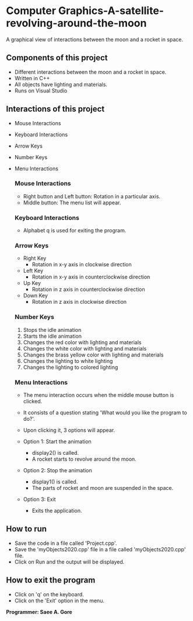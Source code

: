 # Computer Graphics-A-satellite-revolving-around-the-moon

A graphical view of interactions between the moon and a rocket in space.

## Components of this project 

- Different interactions between the moon and a rocket in space.
- Written in C++ 
- All objects have lighting and materials.
- Runs on Visual Studio

## Interactions of this project

- Mouse Interactions
- Keyboard Interactions
- Arrow Keys
- Number Keys
- Menu Interactions

  ### Mouse Interactions 

    - Right button and Left button: Rotation in a particular axis.
    - Middle button: The menu list will appear.

  ### Keyboard Interactions 

    - Alphabet q is used for exiting the program.

   ### Arrow Keys 
    - Right Key
      - Rotation in x-y axis in clockwise direction
    - Left Key
      - Rotation in x-y axis in counterclockwise direction
    - Up Key
      - Rotation in z axis in counterclockwise direction
    - Down Key
      - Rotation in z axis in clockwise direction

   ### Number Keys

     1.  Stops the idle animation
     2.  Starts the idle animation
     3.  Changes the red color with lighting and materials
     4.  Changes the white color with lighting and materials
     5.  Changes the brass yellow color with lighting and materials
     6.  Changes the lighting to white lighting
     7.  Changes the lighting to colored lighting

  ### Menu Interactions 
    - The menu interaction occurs when the middle mouse button is clicked.
    - It consists of a question stating 'What would you like the program to do?'.
    - Upon clicking it, 3 options will appear.

    - Option 1: Start the animation 
       - display2() is called.
       - A rocket starts to revolve around the moon.

    - Option 2: Stop the animation 
       - display1() is called.
       - The parts of rocket and moon are suspended in the space. 

    - Option 3: Exit 
       - Exits the application.
  
## How to run 
- Save the code in a file called 'Project.cpp'. 
- Save the 'myObjects2020.cpp' file in a file called 'myObjects2020.cpp' file.
- Click on Run and the output will be displayed.

## How to exit the program 
- Click on 'q' on the keyboard.
- Click on the 'Exit' option in the menu.

**Programmer: Saee A. Gore**
